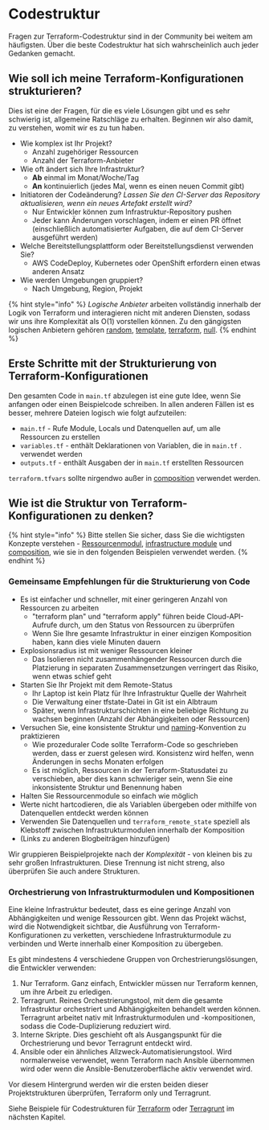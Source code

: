 # Codestruktur

Fragen zur Terraform-Codestruktur sind in der Community bei weitem am häufigsten. Über die beste Codestruktur hat sich wahrscheinlich auch jeder Gedanken gemacht.

## Wie soll ich meine Terraform-Konfigurationen strukturieren?

Dies ist eine der Fragen, für die es viele Lösungen gibt und es sehr schwierig ist, allgemeine Ratschläge zu erhalten. Beginnen wir also damit, zu verstehen, womit wir es zu tun haben.

* Wie komplex ist Ihr Projekt?
  * Anzahl zugehöriger Ressourcen
  * Anzahl der Terraform-Anbieter
* Wie oft ändert sich Ihre Infrastruktur?
  * **Ab** einmal im Monat/Woche/Tag
  * **An** kontinuierlich \(jedes Mal, wenn es einen neuen Commit gibt\)
* Initiatoren der Codeänderung? _Lassen Sie den CI-Server das Repository aktualisieren, wenn ein neues Artefakt erstellt wird?_
  * Nur Entwickler können zum Infrastruktur-Repository pushen
  * Jeder kann Änderungen vorschlagen, indem er einen PR öffnet  \(einschließlich automatisierter Aufgaben, die auf dem CI-Server ausgeführt werden\)
* Welche Bereitstellungsplattform oder Bereitstellungsdienst verwenden Sie?
  * AWS CodeDeploy, Kubernetes oder OpenShift erfordern einen etwas anderen Ansatz
* Wie werden Umgebungen gruppiert?
  * Nach Umgebung, Region, Projekt

{% hint style="info" %}
_Logische Anbieter_ arbeiten vollständig innerhalb der Logik von Terraform und interagieren nicht mit anderen Diensten, sodass wir uns ihre Komplexität als O\(1\) vorstellen können. Zu den gängigsten logischen Anbietern gehören [random](https://www.terraform.io/docs/providers/random/index.html), [template](https://www.terraform.io/docs/providers/template/%20index.html), [terraform](https://www.terraform.io/docs/providers/terraform/index.html), [null](https://www.terraform.io/docs/providers/null/%20index.html).
{% endhint %}

## Erste Schritte mit der Strukturierung von Terraform-Konfigurationen

Den gesamten Code in `main.tf` abzulegen ist eine gute Idee, wenn Sie anfangen oder einen Beispielcode schreiben. In allen anderen Fällen ist es besser, mehrere Dateien logisch wie folgt aufzuteilen:

* `main.tf` - Rufe Module, Locals und Datenquellen auf, um alle Ressourcen zu erstellen
* `variables.tf` - enthält Deklarationen von Variablen, die in `main.tf` . verwendet werden
* `outputs.tf` - enthält Ausgaben der in `main.tf` erstellten Ressourcen

`terraform.tfvars` sollte nirgendwo außer in [composition](https://github.com/elastic2ls-awiechert/terraform-in-der-praxis/tree/15fa1ac4a70911b36dd1de46ee2e0d515c7122b3/key-concepts.md#composition) verwendet werden.

## Wie ist die Struktur von Terraform-Konfigurationen zu denken?

{% hint style="info" %}
Bitte stellen Sie sicher, dass Sie die wichtigsten Konzepte verstehen - [Ressourcenmodul](https://github.com/elastic2ls-awiechert/terraform-in-der-praxis/tree/15fa1ac4a70911b36dd1de46ee2e0d515c7122b3/key-concepts.md#resource-module), [infrastructure module](https://github.com/elastic2ls-awiechert/terraform-in-der-praxis/tree/15fa1ac4a70911b36dd1de46ee2e0d515c7122b3/key-concepts.md#infrastructure-module) und [composition](https://github.com/elastic2ls-awiechert/terraform-in-der-praxis/tree/15fa1ac4a70911b36dd1de46ee2e0d515c7122b3/key-concepts.md#composition), wie sie in den folgenden Beispielen verwendet werden.
{% endhint %}

### Gemeinsame Empfehlungen für die Strukturierung von Code

* Es ist einfacher und schneller, mit einer geringeren Anzahl von Ressourcen zu arbeiten
  * "terraform plan" und "terraform apply" führen beide Cloud-API-Aufrufe durch, um den Status von Ressourcen zu überprüfen
  * Wenn Sie Ihre gesamte Infrastruktur in einer einzigen Komposition haben, kann dies viele Minuten dauern
* Explosionsradius ist mit weniger Ressourcen kleiner
  * Das Isolieren nicht zusammenhängender Ressourcen durch die Platzierung in separaten Zusammensetzungen verringert das Risiko, wenn etwas schief geht
* Starten Sie Ihr Projekt mit dem Remote-Status
  * Ihr Laptop ist kein Platz für Ihre Infrastruktur Quelle der Wahrheit
  * Die Verwaltung einer tfstate-Datei in Git ist ein Albtraum
  * Später, wenn Infrastrukturschichten in eine beliebige Richtung zu wachsen beginnen \(Anzahl der Abhängigkeiten oder Ressourcen\)
* Versuchen Sie, eine konsistente Struktur und [naming](https://github.com/elastic2ls-awiechert/terraform-in-der-praxis/tree/15fa1ac4a70911b36dd1de46ee2e0d515c7122b3/naming.md)-Konvention zu praktizieren
  * Wie prozeduraler Code sollte Terraform-Code so geschrieben werden, dass er zuerst gelesen wird. Konsistenz wird helfen, wenn Änderungen in sechs Monaten erfolgen
  * Es ist möglich, Ressourcen in der Terraform-Statusdatei zu verschieben, aber dies kann schwieriger sein, wenn Sie eine inkonsistente Struktur und Benennung haben
* Halten Sie Ressourcenmodule so einfach wie möglich
* Werte nicht hartcodieren, die als Variablen übergeben oder mithilfe von Datenquellen entdeckt werden können
* Verwenden Sie Datenquellen und `terraform_remote_state` speziell als Klebstoff zwischen Infrastrukturmodulen innerhalb der Komposition
* \(Links zu anderen Blogbeiträgen hinzufügen\)

Wir gruppieren Beispielprojekte nach der _Komplexität_ - von kleinen bis zu sehr großen Infrastrukturen. Diese Trennung ist nicht streng, also überprüfen Sie auch andere Strukturen.

### Orchestrierung von Infrastrukturmodulen und Kompositionen

Eine kleine Infrastruktur bedeutet, dass es eine geringe Anzahl von Abhängigkeiten und wenige Ressourcen gibt. Wenn das Projekt wächst, wird die Notwendigkeit sichtbar, die Ausführung von Terraform-Konfigurationen zu verketten, verschiedene Infrastrukturmodule zu verbinden und Werte innerhalb einer Komposition zu übergeben.

Es gibt mindestens 4 verschiedene Gruppen von Orchestrierungslösungen, die Entwickler verwenden:

1. Nur Terraform. Ganz einfach, Entwickler müssen nur Terraform kennen, um ihre Arbeit zu erledigen.
2. Terragrunt. Reines Orchestrierungstool, mit dem die gesamte Infrastruktur orchestriert und Abhängigkeiten behandelt werden können. Terragrunt arbeitet nativ mit Infrastrukturmodulen und -kompositionen, sodass die Code-Duplizierung reduziert wird.
3. Interne Skripte. Dies geschieht oft als Ausgangspunkt für die Orchestrierung und bevor Terragrunt entdeckt wird.
4. Ansible oder ein ähnliches Allzweck-Automatisierungstool. Wird normalerweise verwendet, wenn Terraform nach Ansible übernommen wird oder wenn die Ansible-Benutzeroberfläche aktiv verwendet wird.

Vor diesem Hintergrund werden wir die ersten beiden dieser Projektstrukturen überprüfen, Terraform only und Terragrunt.

Siehe Beispiele für Codestrukturen für [Terraform](https://github.com/elastic2ls-awiechert/terraform-in-der-praxis/tree/15fa1ac4a70911b36dd1de46ee2e0d515c7122b3/examples/terraform.md) oder [Terragrunt](https://github.com/elastic2ls-awiechert/terraform-in-der-praxis/tree/15fa1ac4a70911b36dd1de46ee2e0d515c7122b3/examples/terragrunt.md) im nächsten Kapitel.

